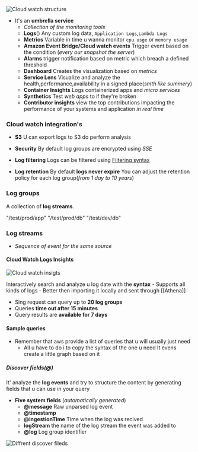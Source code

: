 
![Cloud watch structure](/static/cloud_watch_structer_visual.png)

- It's an **umbrella service**  
    - *Collection of the monitoring tools*
    - **Logs**()
      Any custom log data, `Application Logs`,`Lambda Logs`
    - **Metrics** 
        Variable in time u wanna monitor `cpu usge` or `memory usage`
    - **Amazon Event Bridge/Cloud watch events**
        Trigger event based on the condition (*every our snapshot the  server*)
    - **Alarms**
         trigger notification based on metric which breach a defined threshold
    - **Dashboard**
        Creates the visualization  based on *metrics*
    - **Service Lens** 
        Visualize and analyze the health,performance,availability in a signed place(*smth like summery*)
    - **Container Insights**
        Logs containerized apps and *micro services* 
    - **Synthetics** 
        Test *web apps* to if they're broken
    - **Contributor insights**
        view the top contributions impacting the performance of your systems and application *in real time*


### Cloud watch integration's 
- **S3** 
    U can export logs to S3 do perform analysis
- **Security**
    By default log groups are encrypted using *SSE*
- **Log filtering**
    Logs can be filtered using [Filtering syntax](https://docs.aws.amazon.com/AmazonCloudWatch/latest/logs/FilterAndPatternSyntax.html)

- **Log retention**
By default **logs never expire** 
You can adjust the retention policy for  each log group(*from 1 day to 10 years*)
    
### Log groups
A collection of **log streams**.

"/test/prod/app"
"/test/prod/db"
"/test/dev/db"

### Log streams 
- *Sequence of event for the same source*

#### Cloud Watch  Logs Insights

![Cloud watch insigts](/static/cloud_watch_insights_visual.png)

Interactively search and analyze u log date with the **syntax**
    - Supports all kinds of logs 
    - Better then importing it locally and sent through [[Athena]]
- Sing request can query up to **20 log groups**
- Queries **time out after 15 minutes**
- Query  results are **available for 7 days**
 
#### Sample queries 
- Remember that aws provide a list of queries that u will usually just need 
    - All u have to do i to copy the syntax of the one u need 
      It evens create a little graph based on it 

##### Discover fields(@)
It' analyze the **log events** and try to structure the  content
by generating fields that u can use in your query 

- **Five system fields** (*automatically generated*)
    - **@message**
        Raw unparsed log event
    - **@timestamp**
    - **@ingestionTime**
        Time when the log was recived
    - **logStream** 
    the name of the log stream the event was added to 
    - **@log**
        Log group identifier

![Diffrent discover fileds](/static/diffrent_discover_fields_aws_log.png)
